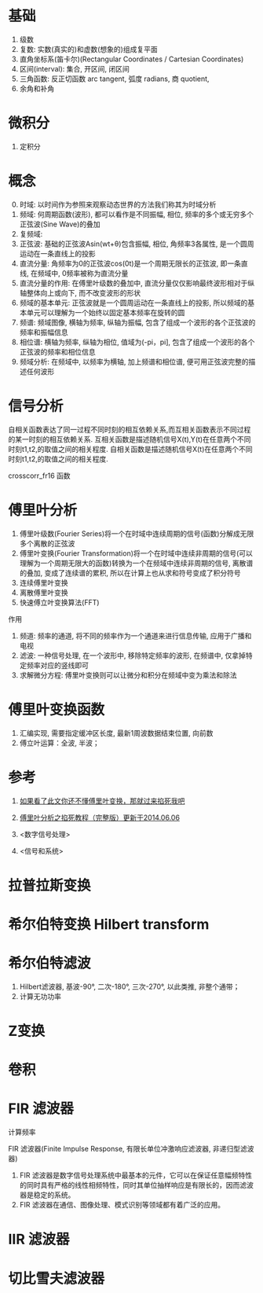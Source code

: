 # 基础

1. 级数
2. 复数: 实数(真实的)和虚数(想象的)组成复平面
3. 直角坐标系(笛卡尔)(Rectangular Coordinates / Cartesian Coordinates)
4. 区间(interval): 集合, 开区间, 闭区间
5. 三角函数: 反正切函数 arc tangent, 弧度 radians, 商 quotient,
6. 余角和补角

# 微积分

1. 定积分

# 概念

0. 时域: 以时间作为参照来观察动态世界的方法我们称其为时域分析
1. 频域: 何周期函数(波形), 都可以看作是不同振幅, 相位, 频率的多个或无穷多个正弦波(Sine Wave)的叠加
3. 复频域:
3. 正弦波: 基础的正弦波Asin(wt+θ)包含振幅, 相位, 角频率3各属性, 是一个圆周运动在一条直线上的投影
4. 直流分量: 角频率为0的正弦波cos(0t)是一个周期无限长的正弦波, 即一条直线, 在频域中, 0频率被称为直流分量
5. 直流分量的作用: 在傅里叶级数的叠加中, 直流分量仅仅影响最终波形相对于纵轴整体向上或向下, 而不改变波形的形状
6. 频域的基本单元: 正弦波就是一个圆周运动在一条直线上的投影, 所以频域的基本单元可以理解为一个始终以固定基本频率在旋转的圆
7. 频谱: 频域图像, 横轴为频率, 纵轴为振幅, 包含了组成一个波形的各个正弦波的频率和振幅信息
8. 相位谱: 横轴为频率, 纵轴为相位, 值域为(-pi，pi], 包含了组成一个波形的各个正弦波的频率和相位信息
9. 频域分析: 在频域中, 以频率为横轴, 加上频谱和相位谱, 便可用正弦波完整的描述任何波形

# 信号分析

自相关函数表达了同一过程不同时刻的相互依赖关系,而互相关函数表示不同过程的某一时刻的相互依赖关系.
互相关函数是描述随机信号X(t),Y(t)在任意两个不同时刻t1,t2,的取值之间的相关程度.
自相关函数是描述随机信号X(t)在任意两个不同时刻t1,t2,的取值之间的相关程度.

crosscorr_fr16 函数

# 傅里叶分析

1. 傅里叶级数(Fourier Series)将一个在时域中连续周期的信号(函数)分解成无限多个离散的正弦波
2. 傅里叶变换(Fourier Transformation)将一个在时域中连续非周期的信号(可以理解为一个周期无限大的函数)转换为一个在频域中连续非周期的信号, 离散谱的叠加, 变成了连续谱的累积, 所以在计算上也从求和符号变成了积分符号
3. 连续傅里叶变换
4. 离散傅里叶变换
5. 快速傅立叶变换算法(FFT)

作用

1. 频道: 频率的通道, 将不同的频率作为一个通道来进行信息传输, 应用于广播和电视
2. 滤波: 一种信号处理, 在一个波形中, 移除特定频率的波形, 在频谱中, 仅拿掉特定频率对应的竖线即可
3. 求解微分方程: 傅里叶变换则可以让微分和积分在频域中变为乘法和除法

# 傅里叶变换函数

1. 汇编实现, 需要指定缓冲区长度, 最新1周波数据结束位置, 向前数
37.    傅立叶运算：全波, 半波；

# 参考

1. [如果看了此文你还不懂傅里叶变换，那就过来掐死我吧](http://blog.jobbole.com/70549/)
1. [傅里叶分析之掐死教程（完整版）更新于2014.06.06](https://zhuanlan.zhihu.com/p/19763358)

1. <数字信号处理>
2. <信号和系统>

# 拉普拉斯变换

# 希尔伯特变换 Hilbert transform

# 希尔伯特滤波

1. Hilbert滤波器, 基波-90°, 二次-180°, 三次-270°, 以此类推, 非整个通带；
2. 计算无功功率

# Z变换

# 卷积

# FIR 滤波器

计算频率

FIR 滤波器(Finite Impulse Response, 有限长单位冲激响应滤波器, 非递归型滤波器)

1. FIR 滤波器是数字信号处理系统中最基本的元件，它可以在保证任意幅频特性的同时具有严格的线性相频特性，同时其单位抽样响应是有限长的，因而滤波器是稳定的系统。
2. FIR 滤波器在通信、图像处理、模式识别等领域都有着广泛的应用。

# IIR 滤波器

# 切比雪夫滤波器
